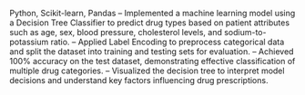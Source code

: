 Python, Scikit-learn, Pandas
– Implemented a machine learning model using a Decision Tree Classifier to predict drug types based on patient attributes such as age, sex, blood pressure, cholesterol levels, and sodium-to-potassium ratio. 
– Applied Label Encoding to preprocess categorical data and split the dataset into training and testing sets for evaluation. 
– Achieved 100% accuracy on the test dataset, demonstrating effective classification of multiple drug categories. 
– Visualized the decision tree to interpret model decisions and understand key factors influencing drug prescriptions.
